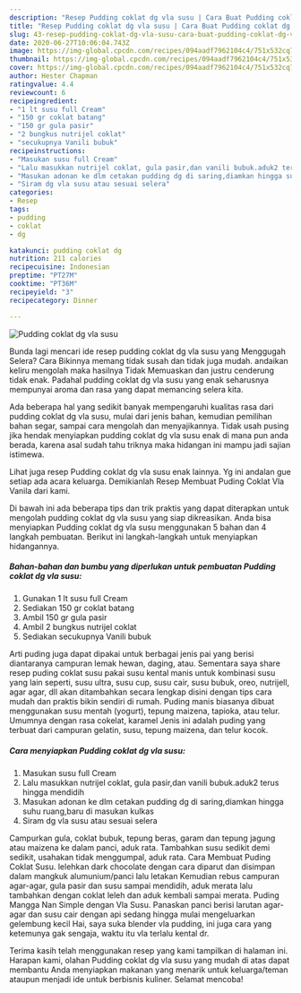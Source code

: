 ```yaml
---
description: "Resep Pudding coklat dg vla susu | Cara Buat Pudding coklat dg vla susu Yang Lezat"
title: "Resep Pudding coklat dg vla susu | Cara Buat Pudding coklat dg vla susu Yang Lezat"
slug: 43-resep-pudding-coklat-dg-vla-susu-cara-buat-pudding-coklat-dg-vla-susu-yang-lezat
date: 2020-06-27T10:06:04.743Z
image: https://img-global.cpcdn.com/recipes/094aadf7962104c4/751x532cq70/pudding-coklat-dg-vla-susu-foto-resep-utama.jpg
thumbnail: https://img-global.cpcdn.com/recipes/094aadf7962104c4/751x532cq70/pudding-coklat-dg-vla-susu-foto-resep-utama.jpg
cover: https://img-global.cpcdn.com/recipes/094aadf7962104c4/751x532cq70/pudding-coklat-dg-vla-susu-foto-resep-utama.jpg
author: Hester Chapman
ratingvalue: 4.4
reviewcount: 6
recipeingredient:
- "1 lt susu full Cream"
- "150 gr coklat batang"
- "150 gr gula pasir"
- "2 bungkus nutrijel coklat"
- "secukupnya Vanili bubuk"
recipeinstructions:
- "Masukan susu full Cream"
- "Lalu masukkan nutrijel coklat, gula pasir,dan vanili bubuk.aduk2 terus hingga mendidih"
- "Masukan adonan ke dlm cetakan pudding dg di saring,diamkan hingga suhu ruang,baru di masukan kulkas"
- "Siram dg vla susu atau sesuai selera"
categories:
- Resep
tags:
- pudding
- coklat
- dg

katakunci: pudding coklat dg 
nutrition: 211 calories
recipecuisine: Indonesian
preptime: "PT27M"
cooktime: "PT36M"
recipeyield: "3"
recipecategory: Dinner

---
```



![Pudding coklat dg vla susu](https://img-global.cpcdn.com/recipes/094aadf7962104c4/751x532cq70/pudding-coklat-dg-vla-susu-foto-resep-utama.jpg)

Bunda lagi mencari ide resep pudding coklat dg vla susu yang Menggugah Selera? Cara Bikinnya memang tidak susah dan tidak juga mudah. andaikan keliru mengolah maka hasilnya Tidak Memuaskan dan justru cenderung tidak enak. Padahal pudding coklat dg vla susu yang enak seharusnya mempunyai aroma dan rasa yang dapat memancing selera kita.

Ada beberapa hal yang sedikit banyak mempengaruhi kualitas rasa dari pudding coklat dg vla susu, mulai dari jenis bahan, kemudian pemilihan bahan segar, sampai cara mengolah dan menyajikannya. Tidak usah pusing jika hendak menyiapkan pudding coklat dg vla susu enak di mana pun anda berada, karena asal sudah tahu triknya maka hidangan ini mampu jadi sajian istimewa.

Lihat juga resep Pudding coklat dg vla susu enak lainnya. Yg ini andalan gue setiap ada acara keluarga. Demikianlah Resep Membuat Puding Coklat Vla Vanila dari kami.


Di bawah ini ada beberapa tips dan trik praktis yang dapat diterapkan untuk mengolah pudding coklat dg vla susu yang siap dikreasikan. Anda bisa menyiapkan Pudding coklat dg vla susu menggunakan 5 bahan dan 4 langkah pembuatan. Berikut ini langkah-langkah untuk menyiapkan hidangannya.

<!--inarticleads1-->

##### Bahan-bahan dan bumbu yang diperlukan untuk pembuatan Pudding coklat dg vla susu:

1. Gunakan 1 lt susu full Cream
1. Sediakan 150 gr coklat batang
1. Ambil 150 gr gula pasir
1. Ambil 2 bungkus nutrijel coklat
1. Sediakan secukupnya Vanili bubuk


Arti puding juga dapat dipakai untuk berbagai jenis pai yang berisi diantaranya campuran lemak hewan, daging, atau. Sementara saya share resep puding coklat susu pakai susu kental manis untuk kombinasi susu yang lain seperti, susu ultra, susu cup, susu cair, susu bubuk, oreo, nutrijell, agar agar, dll akan ditambahkan secara lengkap disini dengan tips cara mudah dan praktis bikin sendiri di rumah. Puding manis biasanya dibuat menggunakan susu mentah (yogurt), tepung maizena, tapioka, atau telur. Umumnya dengan rasa cokelat, karamel Jenis ini adalah puding yang terbuat dari campuran gelatin, susu, tepung maizena, dan telur kocok. 

<!--inarticleads2-->

##### Cara menyiapkan Pudding coklat dg vla susu:

1. Masukan susu full Cream
1. Lalu masukkan nutrijel coklat, gula pasir,dan vanili bubuk.aduk2 terus hingga mendidih
1. Masukan adonan ke dlm cetakan pudding dg di saring,diamkan hingga suhu ruang,baru di masukan kulkas
1. Siram dg vla susu atau sesuai selera


Campurkan gula, coklat bubuk, tepung beras, garam dan tepung jagung atau maizena ke dalam panci, aduk rata. Tambahkan susu sedikit demi sedikit, usahakan tidak menggumpal, aduk rata. Cara Membuat Puding Coklat Susu. lelehkan dark chocolate dengan cara diparut dan disimpan dalam mangkuk alumunium/panci lalu letakan Kemudian rebus campuran agar-agar, gula pasir dan susu sampai mendidih, aduk merata lalu tambahkan dengan coklat leleh dan aduk kembali sampai merata. Puding Mangga Nan Simple dengan Vla Susu. Panaskan panci berisi larutan agar-agar dan susu cair dengan api sedang hingga mulai mengeluarkan gelembung kecil Hai, saya suka blender vla pudding, ini juga cara yang ketemunya gak sengaja, waktu itu vla terlalu kental dr. 

Terima kasih telah menggunakan resep yang kami tampilkan di halaman ini. Harapan kami, olahan Pudding coklat dg vla susu yang mudah di atas dapat membantu Anda menyiapkan makanan yang menarik untuk keluarga/teman ataupun menjadi ide untuk berbisnis kuliner. Selamat mencoba!
